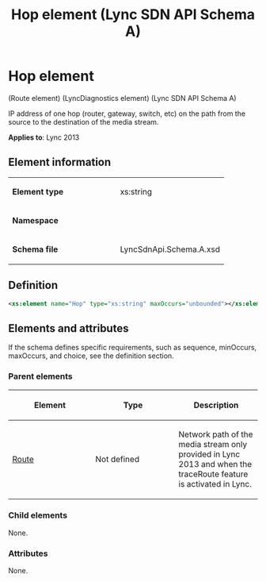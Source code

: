 ﻿---
title: Hop element (Lync SDN API Schema A)
TOCTitle: Hop element
ms:assetid: 58bf7971-c8e6-2dd6-4457-2aa8917f8931
ms:mtpsurl: https://msdn.microsoft.com/en-us/library/Dn439221(v=office.15)
ms:contentKeyID: 57260958
ms.date: 07/24/2014
mtps_version: v=office.15
dev_langs:
- xml
---

# Hop element 

(Route element) (LyncDiagnostics element) (Lync SDN API Schema A)

IP address of one hop (router, gateway, switch, etc) on the path from the source to the destination of the media stream.


**Applies to**: Lync 2013

## Element information

<table>
<colgroup>
<col style="width: 50%" />
<col style="width: 50%" />
</colgroup>
<tbody>
<tr class="odd">
<td><p><strong>Element type</strong></p></td>
<td><p>xs:string</p></td>
</tr>
<tr class="even">
<td><p><strong>Namespace</strong></p></td>
<td><p></p></td>
</tr>
<tr class="odd">
<td><p><strong>Schema file</strong></p></td>
<td><p>LyncSdnApi.Schema.A.xsd</p></td>
</tr>
</tbody>
</table>


## Definition

```xml
<xs:element name="Hop" type="xs:string" maxOccurs="unbounded"></xs:element>
```

## Elements and attributes

If the schema defines specific requirements, such as sequence, minOccurs, maxOccurs, and choice, see the definition section.

### Parent elements

<table>
<colgroup>
<col style="width: 33%" />
<col style="width: 33%" />
<col style="width: 33%" />
</colgroup>
<thead>
<tr class="header">
<th><p>Element</p></th>
<th><p>Type</p></th>
<th><p>Description</p></th>
</tr>
</thead>
<tbody>
<tr class="odd">
<td><p><a href="route-element-lyncdiagnostics-element-lync-sdn-api-schema-a.md">Route</a></p></td>
<td><p>Not defined</p></td>
<td><p>Network path of the media stream only provided in Lync 2013 and when the traceRoute feature is activated in Lync.</p></td>
</tr>
</tbody>
</table>


### Child elements

None.

### Attributes

None.

